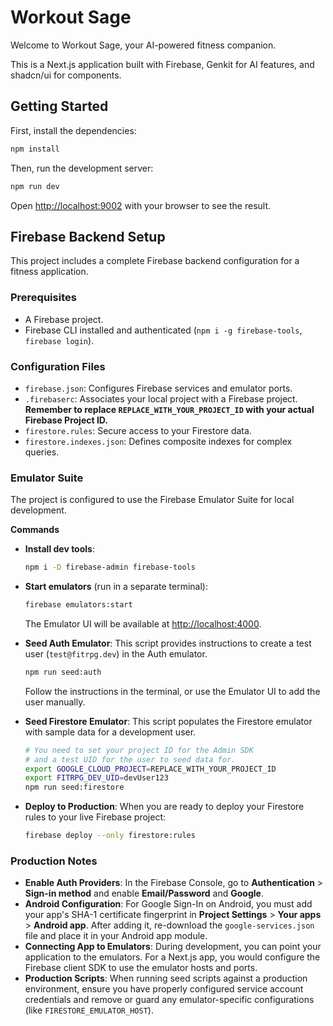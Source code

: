 # Workout Sage

Welcome to Workout Sage, your AI-powered fitness companion.

This is a Next.js application built with Firebase, Genkit for AI features, and shadcn/ui for components.

## Getting Started

First, install the dependencies:

```bash
npm install
```

Then, run the development server:

```bash
npm run dev
```

Open [http://localhost:9002](http://localhost:9002) with your browser to see the result.

## Firebase Backend Setup

This project includes a complete Firebase backend configuration for a fitness application.

### Prerequisites

- A Firebase project.
- Firebase CLI installed and authenticated (`npm i -g firebase-tools`, `firebase login`).

### Configuration Files

- `firebase.json`: Configures Firebase services and emulator ports.
- `.firebaserc`: Associates your local project with a Firebase project. **Remember to replace `REPLACE_WITH_YOUR_PROJECT_ID` with your actual Firebase Project ID.**
- `firestore.rules`: Secure access to your Firestore data.
- `firestore.indexes.json`: Defines composite indexes for complex queries.

### Emulator Suite

The project is configured to use the Firebase Emulator Suite for local development.

**Commands**

- **Install dev tools**:
  ```bash
  npm i -D firebase-admin firebase-tools
  ```

- **Start emulators** (run in a separate terminal):
  ```bash
  firebase emulators:start
  ```
  The Emulator UI will be available at [http://localhost:4000](http://localhost:4000).

- **Seed Auth Emulator**:
  This script provides instructions to create a test user (`test@fitrpg.dev`) in the Auth emulator.
  ```bash
  npm run seed:auth
  ```
  Follow the instructions in the terminal, or use the Emulator UI to add the user manually.

- **Seed Firestore Emulator**:
  This script populates the Firestore emulator with sample data for a development user.
  ```bash
  # You need to set your project ID for the Admin SDK
  # and a test UID for the user to seed data for.
  export GOOGLE_CLOUD_PROJECT=REPLACE_WITH_YOUR_PROJECT_ID
  export FITRPG_DEV_UID=devUser123
  npm run seed:firestore
  ```

- **Deploy to Production**:
  When you are ready to deploy your Firestore rules to your live Firebase project:
  ```bash
  firebase deploy --only firestore:rules
  ```

### Production Notes

- **Enable Auth Providers**: In the Firebase Console, go to **Authentication** > **Sign-in method** and enable **Email/Password** and **Google**.
- **Android Configuration**: For Google Sign-In on Android, you must add your app's SHA-1 certificate fingerprint in **Project Settings** > **Your apps** > **Android app**. After adding it, re-download the `google-services.json` file and place it in your Android app module.
- **Connecting App to Emulators**: During development, you can point your application to the emulators. For a Next.js app, you would configure the Firebase client SDK to use the emulator hosts and ports.
- **Production Scripts**: When running seed scripts against a production environment, ensure you have properly configured service account credentials and remove or guard any emulator-specific configurations (like `FIRESTORE_EMULATOR_HOST`).
